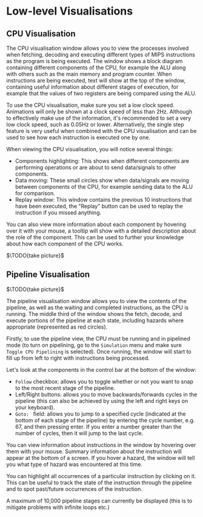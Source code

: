 # Low-level Visualisations #

## CPU Visualisation ##
The CPU visualisation window allows you to view the processes involved when fetching, decoding and executing different types of MIPS instructions as the program is being executed. The window shows a block diagram containing different components of the CPU, for example the ALU along with others such as the main memory and program counter. When instructions are being executed, text will show at the top of the window, containing useful information about different stages of execution, for example that the values of two registers are being compared using the ALU.

To use the CPU visualisation, make sure you set a low clock speed. Animations will only be shown at a clock speed of less than 2Hz. Although to effectively make use of the information, it's recommended to set a very low clock speed, such as 0.05Hz or lower. Alternatively, the single step feature is very useful when combined with the CPU visualisation and can be used to see how each instruction is executed one by one.

When viewing the CPU visualisation, you will notice several things:

- Components highlighting: This shows when different components are performing operations or are about to send data/signals to other components.
- Data moving: These small circles show when data/signals are moving between components of the CPU, for example sending data to the ALU for comparison.
- Replay window: This window contains the previous 10 instructions that have been executed, the "Replay" button can be used to replay the instruction if you missed anything.

You can also view more information about each component by hovering over it with your mouse, a tooltip will show with a detailed description about the role of the component. This can be used to further your knowledge about how each component of the CPU works.

$\TODO{take picture}$
<!-- TODO take a nice picture of the CPU visualisation
![](segments/cpu-vis.png)
-->


## Pipeline Visualisation ##
$\TODO{take picture}$
<!-- TODO take a nice picture of the pipeline window
![](segments/pipeline.png)
-->
The pipeline visualisation window allows you to view the contents of the pipeline, as well as the waiting and completed instructions, as the CPU is running. The middle third of the window shows the fetch, decode, and execute portions of the pipeline at each state, including hazards where appropriate (represented as red circles).

Firstly, to use the pipeline view, the CPU must be running and in pipelined mode (to turn on pipelining, go to the `Simulation` menu and make sure `Toggle CPU Pipelining` is selected). Once running, the window will start to fill up from left to right with instructions being processed.

Let's look at the components in the control bar at the bottom of the window:

- `Follow` checkbox: allows you to toggle whether or not you want to snap to the most recent stage of the pipeline.
- Left/Right buttons: allows you to move backwards/forwards cycles in the pipeline (this can also be achieved by using the left and right keys on your keyboard).
- `Goto: ` field: allows you to jump to a specified cycle (indicated at the bottom of each stage of the pipeline) by entering the cycle number, e.g. 67, and then pressing enter. If you enter a number greater than the number of cycles, then it will jump to the last cycle.

You can view information about instructions in the window by hovering over them with your mouse. Summary information about the instruction will appear at the bottom of a screen. If you hover a hazard, the window will tell you what type of hazard was encountered at this time.

You can highlight all occurrences of a particular instruction by clicking on it. This can be useful to track the state of the instruction through the pipeline and to spot past/future occurrences of the instruction.

A maximum of 10,000 pipeline stages can currently be displayed (this is to mitigate problems with infinite loops etc.)

<!--## Memory View ##
$\TODO{take picture}$-->
<!-- TODO take a nice picture of the memory view window
![](segments/memory-view.png)
-->
